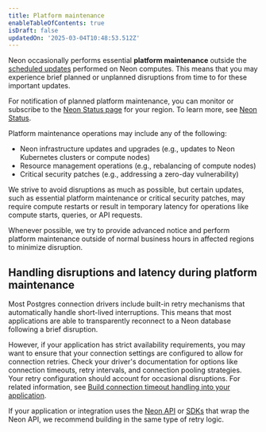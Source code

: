 ```yaml
---
title: Platform maintenance
enableTableOfContents: true
isDraft: false
updatedOn: '2025-03-04T10:48:53.512Z'
---
```


Neon occasionally performs essential **platform maintenance** outside the [scheduled updates](/docs/manage/updates) performed on Neon computes. This means that you may experience brief planned or unplanned disruptions from time to for these important updates.

For notification of planned platform maintenance, you can monitor or subscribe to the [Neon Status page](https://neonstatus.com/) for your region. To learn more, see [Neon Status](/docs/introduction/status).

Platform maintenance operations may include any of the following:

- Neon infrastructure updates and upgrades (e.g., updates to Neon Kubernetes clusters or compute nodes)
- Resource management operations (e.g., rebalancing of compute nodes)
- Critical security patches (e.g., addressing a zero-day vulnerability)

We strive to avoid disruptions as much as possible, but certain updates, such as essential platform maintenance or critical security patches, may require compute restarts or result in temporary latency for operations like compute starts, queries, or API requests.

<Admonition type="note">
Whenever possible, we try to provide advanced notice and perform platform maintenance outside of normal business hours in affected regions to minimize disruption.
</Admonition>

## Handling disruptions and latency during platform maintenance

Most Postgres connection drivers include built-in retry mechanisms that automatically handle short-lived interruptions. This means that most applications are able to transparently reconnect to a Neon database following a brief disruption.

However, if your application has strict availability requirements, you may want to ensure that your connection settings are configured to allow for connection retries. Check your driver's documentation for options like connection timeouts, retry intervals, and connection pooling strategies. Your retry configuration should account for occasional disruptions. For related information, see [Build connection timeout handling into your application](/docs/connect/connection-latency#build-connection-timeout-handling-into-your-application).

If your application or integration uses the [Neon API](https://api-docs.neon.tech/reference/getting-started-with-neon-api) or [SDKs](https://neon.tech/docs/reference/sdk) that wrap the Neon API, we recommend building in the same type of retry logic.

<NeedHelp/>
